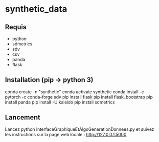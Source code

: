 # synthetic_data
## Requis
- python
- sdmetrics
- sdv
- csv
- panda
- flask

## Installation (pip -> python 3)
conda create -n "synthetic"
conda activate synthetic
conda install -c pytorch -c conda-forge sdv
pip install flask
pip install flask_bootstrap
pip install panda
pip install -U kaleido
pip install sdmetrics


## Lancement
Lancez python interfaceGraphiqueEtAlgoGenerationDonnees.py et suivez les instructions sur la page web locale : http://127.0.0.1:5000
